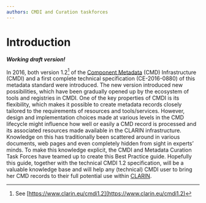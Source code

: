 ```yaml
---
authors: CMDI and Curation taskforces
---
```


# Introduction

_**Working draft version!**_

In 2016, both version 1.2[^1] of the [Component Metadata](https://www.gitbook.com/book/clarin-eric/cmdi-best-practices/edit#) \(CMD\) Infrastructure \(CMDI\) and a first complete technical specification \(CE-2016-0880\) of this metadata standard were introduced. The new version introduced new possibilities, which have been gradually opened up by the ecosystem of tools and registries in CMDI. One of the key properties of CMDI is its flexibility, which makes it possible to create metadata records closely tailored to the requirements of resources and tools/services. However, design and implementation choices made at various levels in the CMD lifecycle might influence how well or easily a CMD record is processed and its associated resources made available in the CLARIN infrastructure. Knowledge on this has traditionally been scattered around in various documents, web pages and even completely hidden from sight in experts’ minds. To make this knowledge explicit, the CMDI and Metadata Curation Task Forces have teamed up to create this Best Practice guide. Hopefully this guide, together with the technical CMDI 1.2 specification, will be a valuable knowledge base and will help any \(technical\) CMDI user to bring her CMD records to their full potential use within [CLARIN](https://www.clarin.eu).

[^1]: See [https://www.clarin.eu/cmdi1.2](https://www.clarin.eu/cmdi1.2)

